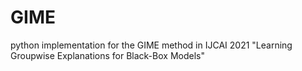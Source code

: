 # GIME
python implementation for the GIME method in IJCAI 2021 "Learning Groupwise Explanations for Black-Box Models"
